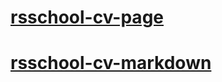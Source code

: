 # [rsschool-cv-page](https://victoriade.github.io/rsschool-cv/)
# [rsschool-cv-markdown](https://victoriade.github.io/rsschool-cv/cv)
